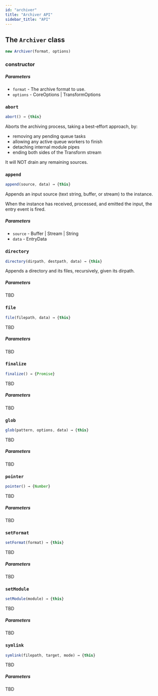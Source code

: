 ```yaml
---
id: "archiver"
title: "Archiver API"
sidebar_title: "API"
---
```


## The `Archiver` class

```js
new Archiver(format, options)
```

### constructor
##### Parameters
- `format` - The archive format to use.
- `options` - CoreOptions | TransformOptions

### `abort`

```js
abort() → {this}
```

Aborts the archiving process, taking a best-effort approach, by:

* removing any pending queue tasks
* allowing any active queue workers to finish
* detaching internal module pipes
* ending both sides of the Transform stream

It will NOT drain any remaining sources.

### `append`

```js
append(source, data) → {this}
```

Appends an input source (text string, buffer, or stream) to the instance.

When the instance has received, processed, and emitted the input, the entry event is fired.

##### Parameters
- `source` - Buffer | Stream | String
- `data` - EntryData

### `directory`

```js
directory(dirpath, destpath, data) → {this}
```

Appends a directory and its files, recursively, given its dirpath.

##### Parameters

TBD

### `file`

```js
file(filepath, data) → {this}
```

TBD

##### Parameters

TBD

### `finalize`

```js
finalize() → {Promise}
```

TBD

##### Parameters

TBD

### `glob`

```js
glob(pattern, options, data) → {this}
```

TBD

##### Parameters

TBD

### `pointer`

```js
pointer() → {Number}
```

TBD

##### Parameters

TBD

### `setFormat`

```js
setFormat(format) → {this}
```

TBD

##### Parameters

TBD

### `setModule`

```js
setModule(module) → {this}
```

TBD

##### Parameters

TBD

### `symlink`

```js
symlink(filepath, target, mode) → {this}
```

TBD

##### Parameters

TBD
